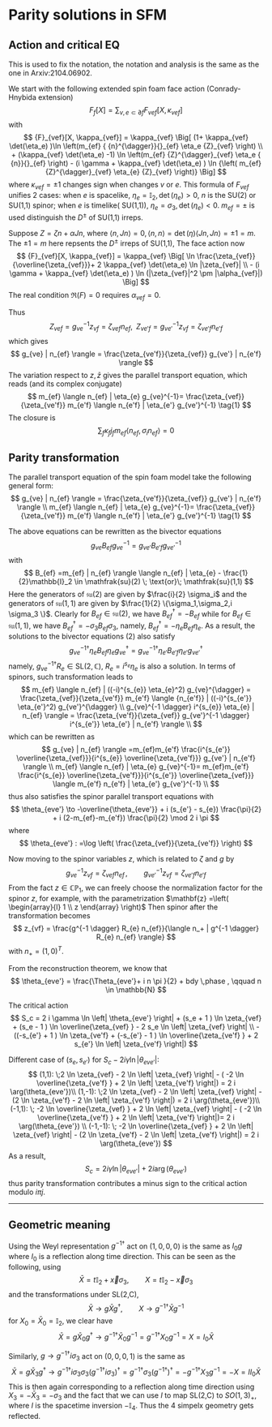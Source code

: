 # Parity solutions in SFM

## Action and critical EQ
This is used to fix the notation, the notation and analysis is the same as the one in Arxiv:2104.06902.

We start with the following extended spin foam face action (Conrady-Hnybida extension)
$$
   {F}_{f}[X]=\sum_{v, e \subset \partial f} {F}_{vef}[X,\kappa_{vef}] 
$$
with
$$
 {F}_{vef}[X, \kappa_{vef}] = \kappa_{vef}  \Big[ (1+ \kappa_{vef} \det(\eta_e) )\ln  \left(m_{ef}
 { {n}^{\dagger}}{}_{ef} \eta_e  {Z}_{vef} \right)
\\ + (\kappa_{vef} \det(\eta_e) -1)  \ln \left(m_{ef}
 {Z}^{\dagger}_{vef} \eta_e { {n}}{}_{ef} \right) - (i \gamma + \kappa_{vef} \det(\eta_e) )
\ln {\left( m_{ef} {Z}^{\dagger}_{vef} \eta_{e}  {Z}_{vef} \right)} \Big] 
$$
where $\kappa_{vef} = \pm 1$ changes sign when changes $v$ or $e$. This formula of ${F}_{vef}$ unifies 2 cases: when $e$ is spacelike, $\eta_e = \mathbb{I}_2, \det(\eta_e)>0$, ${n}$ is the SU(2) or SU(1,1) spinor; when $e$ is timelike( SU(1,1)), $\eta_e = \sigma_3, \det(\eta_e)<0$. $m_{ef} = \pm$ is used distinguish the $D^{\pm}$ of SU(1,1) irreps. 

Suppose $Z = \zeta n + \alpha J n$, where $\langle n, J n \rangle =0,\langle n, n \rangle = \det(\eta) \langle J n, J n \rangle = \pm 1 =m$. The $\pm 1=m$ here repsents the $D^{\pm}$ irreps of SU(1,1), The face action now
$$
 {F}_{vef}[X, \kappa_{vef}] = \kappa_{vef}  \Big[ \ln \frac{\zeta_{vef}}{\overline{\zeta_{vef}}}+ 2 \kappa_{vef} \det(\eta_e) \ln  |\zeta_{vef}| 
 \\ - (i \gamma + \kappa_{vef} \det(\eta_e) )
\ln (|\zeta_{vef}|^2 \pm |\alpha_{vef}|) \Big] 
$$
The real condition $\Re(F) = 0$ requires $\alpha_{vef}=0$. 

Thus
$$
Z_{vef} = g_{ve}^{-1} z_{vf} = \zeta_{vef} n_{ef}, \;\; Z_{ve'f} = g_{ve'}^{-1} z_{vf} = \zeta_{ve'f} n_{e'f}
$$
which gives
$$
g_{ve} | n_{ef} \rangle = \frac{\zeta_{ve'f}}{\zeta_{vef}} g_{ve'} | n_{e'f} \rangle
$$
The variation respect to $z, \bar{z}$ gives the parallel transport equation, which reads (and its complex conjugate)
$$
 m_{ef} \langle n_{ef} | \eta_{e} g_{ve}^{-1}= \frac{\zeta_{vef}}{\zeta_{ve'f}}  m_{e'f} \langle n_{e'f} | \eta_{e'} g_{ve'}^{-1} \tag{1} 
$$
The closure is 
$$
\sum_{f} \kappa_f j_f m_{ef} \langle n_{ef}, \sigma_i n_{ef} \rangle =0
$$

## Parity transformation

The parallel transport equation of the spin foam model take the following general form:
$$
g_{ve} | n_{ef} \rangle = \frac{\zeta_{ve'f}}{\zeta_{vef}} g_{ve'} | n_{e'f} \rangle  \\
 m_{ef} \langle n_{ef} | \eta_{e} g_{ve}^{-1}= \frac{\zeta_{vef}}{\zeta_{ve'f}} m_{e'f} \langle n_{e'f} | \eta_{e'} g_{ve'}^{-1} \tag{1} 
$$

The above equations can be rewritten as the bivector equations
$$
g_{ve} B_{ef} g_{ve}^{-1} = g_{ve'} B_{e'f} g_{ve'}^{-1} \tag{2}
$$
with 
$$
B_{ef} =m_{ef} | n_{ef} \rangle \langle n_{ef} | \eta_{e} - \frac{1}{2}\mathbb{I}_2 \in \mathfrak{su}(2) \; \text{or}\; \mathfrak{su}(1,1) 
$$
Here the generators of $\mathfrak{su}(2)$ are given by $\frac{i}{2} \sigma_i$ and the generators of $\mathfrak{su}(1,1)$ are given by $\frac{1}{2} \{\sigma_1,\sigma_2,i \sigma_3 \}$. Clearly for $B_{ef} \in \mathfrak{su}(2)$, we have $B_{ef}^{\dagger} = - B_{ef}$ while for $B_{ef} \in \mathfrak{su}(1,1)$, we have $B_{ef}^{\dagger} = - \sigma_3 B_{ef} \sigma_3$, namely, $B_{ef}^{\dagger} = - \eta_{e} B_{ef} \eta_{e}$. As a result, the solutions to the bivector equations $(2)$ also satisfy
$$
g_{ve}^{-1 \dagger} \eta_{e} B_{ef} \eta_{e} g_{ve}^{\dagger} = g_{ve}^{-1 \dagger} \eta_{e'} B_{e'f} \eta_{e'} g_{ve'}^{\dagger}
$$
namely, $g_{ve}^{-1 \dagger} R_{e} \in \text{SL}(2, \mathbb{C})$, $R_{e} = i^{s_{e}} \eta_{e}$ is also a solution. In terms of spinors, such transformation leads to
$$
m_{ef} \langle n_{ef} | ((-i)^{s_{e}} \eta_{e}^2) g_{ve}^{\dagger} =  \frac{\zeta_{vef}}{\zeta_{ve'f}} m_{e'f} \langle {n_{e'f}} | ((-i)^{s_{e'}} \eta_{e'}^2) g_{ve'}^{\dagger} \\
 g_{ve}^{-1 \dagger} i^{s_{e}} \eta_{e} | n_{ef} \rangle = \frac{\zeta_{ve'f}}{\zeta_{vef}}   g_{ve'}^{-1 \dagger} i^{s_{e'}} \eta_{e'} | n_{e'f} \rangle \\
$$
which can be rewritten as
$$
g_{ve} | n_{ef} \rangle =m_{ef}m_{e'f} \frac{i^{s_{e'}} \overline{\zeta_{vef}}}{i^{s_{e}} \overline{\zeta_{ve'f}}} g_{ve'} | n_{e'f} \rangle \\
m_{ef} \langle n_{ef} | \eta_{e} g_{ve}^{-1}= m_{ef}m_{e'f} \frac{i^{s_{e}} \overline{\zeta_{ve'f}}}{i^{s_{e'}} \overline{\zeta_{vef}}}   \langle m_{e'f} n_{e'f} | \eta_{e'} g_{ve'}^{-1} \\
$$
thus also satisfies the spinor parallel transport equations with 
$$
\theta_{eve'} \to -\overline{\theta_{eve'}} + i (s_{e'} - s_{e}) \frac{\pi}{2} + i (2-m_{ef}-m_{e'f}) \frac{\pi}{2} \mod 2 i \pi
$$
where 
$$
\theta_{eve'} : =\log \left( \frac{\zeta_{vef}}{\zeta_{ve'f}} \right)
$$

Now moving to the spinor variables $z$, which is related to $\zeta$ and $g$ by
$$
 g^{-1}_{ve} z_{vf} = \zeta_{vef} n_{ef} \,, \qquad g^{-1}_{ve'} z_{vf} = \zeta_{ve'f} n_{e'f}
$$
From the fact $z \in \mathbb{CP}_1$, we can freely choose the normalization factor for the spinor $z$, for example, with the parametrization $\mathbf{z} =\left( \begin{array}{l} 1 \\ z \end{array} \right)$
Then spinor after the transformation becomes
$$
z_{vf} = \frac{g^{-1 \dagger} R_{e} n_{ef}}{\langle n_+ | g^{-1 \dagger} R_{e} n_{ef} \rangle}
$$
with $n_{+} = (1,0)^{T}$.

From the reconstruction theorem, we know that
$$
\theta_{eve'}  = \frac{\Theta_{eve'}+ i n \pi }{2} + bdy \,phase , \qquad  n \in \mathbb{N}
$$

The critical action
$$
S_c = 2 i \gamma \ln \left| \theta_{eve'} \right| + (s_e + 1 ) \ln \zeta_{vef} + (s_e - 1 ) \ln \overline{\zeta_{vef} } - 2 s_e \ln \left| \zeta_{vef} \right| \\ - ((-s_{e'} + 1 ) \ln \zeta_{ve'f} + (-s_{e'} - 1 ) \ln \overline{\zeta_{ve'f} } + 2 s_{e'} \ln \left| \zeta_{ve'f} \right|) 
$$


Different case of $(s_e, s_{e'})$ for $S_c - 2 i \gamma \ln \left| \theta_{eve'} \right|$:
$$
(1,1): \;2 \ln \zeta_{vef} - 2 \ln \left| \zeta_{vef} \right| - ( -2 \ln \overline{\zeta_{ve'f} } + 2  \ln \left| \zeta_{ve'f} \right|) = 2 i \arg(\theta_{eve'})\\
(1,-1): \;2 \ln \zeta_{vef} - 2 \ln \left| \zeta_{vef} \right| - (2 \ln \zeta_{ve'f}  - 2  \ln \left| \zeta_{ve'f} \right|) = 2 i \arg(\theta_{eve'})\\
(-1,1): \; -2 \ln \overline{\zeta_{vef} } + 2 \ln \left| \zeta_{vef} \right| - ( -2 \ln \overline{\zeta_{ve'f} } + 2 \ln \left| \zeta_{ve'f} \right|)= 2 i \arg(\theta_{eve'}) \\
(-1,-1): \; -2 \ln \overline{\zeta_{vef} } + 2 \ln \left| \zeta_{vef} \right|  - (2 \ln \zeta_{ve'f}  - 2  \ln \left| \zeta_{ve'f} \right|) = 2 i \arg(\theta_{eve'})
$$
As a result,
$$
S_c = 2 i \gamma \ln \left| \theta_{eve'} \right| + 2 i \arg(\theta_{eve'})
$$
thus parity transformation contributes a minus sign to the critical action modulo $i \pi j$.

--------

## Geometric meaning
Using the Weyl representation
$g^{-1\dagger}$ act on $(1,0,0,0)$ is the same as 
$I_0 g$ where $I_0$ is a reflection along time direction. 
This can be seen as the following, using 
$$
\bar{X} = t \mathbb{I}_2 + \vec{x} \sigma_3, \qquad {X} = t \mathbb{I}_2 - \vec{x} \sigma_3
$$
and the transformations under SL(2,C),
$$
\bar{X} \to g \bar{X} g^{\dagger}, \qquad X \to g^{-1 \dagger} \bar{X} g^{-1}
$$
for $X_0=\bar{X}_0 = \mathbb{I}_2$, we clear have
$$
\bar{X}=g \bar{X}_0 g^{\dagger} \to g^{-1 \dagger} \bar{X}_0 g^{-1} = g^{-1 \dagger} {X}_0 g^{-1} = X = I_0 \bar{X}
$$


Similarly, $g \to g^{-1\dagger} i \sigma_3$ act on $(0,0,0,1)$ is the same as 
$$
\bar{X} =  g \bar{X}_3 g^{\dagger} \to g^{-1\dagger} i \sigma_3 \sigma_3 (g^{-1\dagger} i \sigma_3)^{\dagger} =  g^{-1\dagger} \sigma_3 (g^{-1\dagger})^{\dagger} = - g^{-1\dagger} X_3 g^{-1} = - X = I I_0 \bar{X}
$$
This is then again corresponding to a reflection along time direction using $X_3=-\bar{X}_3 = - \sigma_3$ and the fact that we can use $I$ to map SL(2,C) to $SO(1,3)_{+}$, where $I$ is the spacetime inversion $- \mathbb{I}_4$. Thus the 4 simpelx geometry gets reflected.